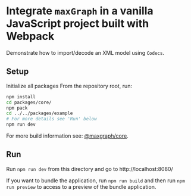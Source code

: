 # Integrate `maxGraph` in a vanilla JavaScript project built with Webpack

Demonstrate how to import/decode an XML model using `Codecs`.

## Setup

Initialize all packages
From the repository root, run:
```bash
npm install
cd packages/core/
npm pack
cd ../../packages/example
# For more details see 'Run' below
npm run dev
```

For more build information see: [@maxgraph/core](../../README.md#development).


## Run

Run `npm run dev` from this directory and go to http://localhost:8080/

If you want to bundle the application, run `npm run build` and then run `npm run preview` to access to a preview of the
bundle application.
